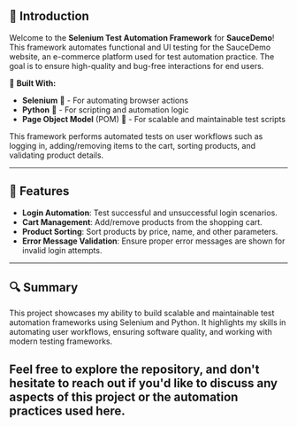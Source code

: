 ## 🌟 Introduction

Welcome to the **Selenium Test Automation Framework** for **SauceDemo**! This framework automates functional and UI testing for the SauceDemo website, an e-commerce platform used for test automation practice. The goal is to ensure high-quality and bug-free interactions for end users.

🔧 **Built With:**
- **Selenium** 🐍 - For automating browser actions
- **Python** 🐍 - For scripting and automation logic
- **Page Object Model** (POM) 📂 - For scalable and maintainable test scripts

This framework performs automated tests on user workflows such as logging in, adding/removing items to the cart, sorting products, and validating product details.

---

## 🚀 Features

- **Login Automation**: Test successful and unsuccessful login scenarios.
- **Cart Management**: Add/remove products from the shopping cart.
- **Product Sorting**: Sort products by price, name, and other parameters.
- **Error Message Validation**: Ensure proper error messages are shown for invalid login attempts.

---

## 🔍 Summary

This project showcases my ability to build scalable and maintainable test automation frameworks using Selenium and Python. It highlights my skills in automating user workflows, ensuring software quality, and working with modern testing frameworks.

Feel free to explore the repository, and don't hesitate to reach out if you'd like to discuss any aspects of this project or the automation practices used here. 
---

